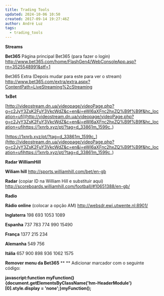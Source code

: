 ```yaml
---
title: Trading Tools
updated: 2024-10-06 10:50
created: 2017-09-14 19:27:46Z
author: André Luz
tags:
  - trading_tools
---
```


**Streams**

**Bet365**
Página principal Bet365 (para fazer o login)
http://www.bet365.com/home/FlashGen4/WebConsoleApp.asp?rn=3525548991&stf=1

Bet365 Extra (Depois mudar para este para ver o stream)
http://www.bet365.com/extra/extra.aspx?ContentPath=LiveStreaming%2cStreaming

**1xBet**

[http://videostream.dn.ua/videopage/videoPage.php?g=c2JyY3ZsK2FuY3VkcWdZ&c=en&i=eWl6aXFnc2hxZQ%B9f%B9f&hc_location=ufi](http://videostream.dn.ua/videopage/videoPage.php?g=c2JyY3ZsK2FuY3VkcWdZ&c=en&i=eWl6aXFnc2hxZQ%B9f%B9f&hc_location=ufihttps://1xnrb.xyz/pt/?tag=d_33861m_1599c_)

[https://1xnrb.xyz/pt/?tag=d_33861m_1599c_](http://videostream.dn.ua/videopage/videoPage.php?g=c2JyY3ZsK2FuY3VkcWdZ&c=en&i=eWl6aXFnc2hxZQ%B9f%B9f&hc_location=ufihttps://1xnrb.xyz/pt/?tag=d_33861m_1599c_)

**Radar WilliamHill**

**Wiliam hill**
http://sports.williamhill.com/bet/en-gb

**Radar** (copiar ID na William Hill e substituir aqui)
http://scoreboards.williamhill.com/football/#10651388/en-gb/

**Radio**

**Rádio online** (colocar a opção AM)
http://websdr.ewi.utwente.nl:8901/

**Inglaterra**
198
693
1053
1089

**Espanha**
737
783
774
990
15490

**França**
1377
215
234

**Alemanha**
549
756

**Itália**
657
900
898
936
1062
1575

**Remover menu da Bet365**
**
**
Adicionar marcador com o seguinte código:

**javascript:function myFunction(){document.getElementsByClassName('hm-HeaderModule')[0].style.display = 'none';}myFunction();**